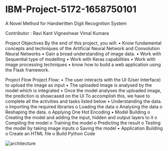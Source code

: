 # IBM-Project-5172-1658750101
A Novel Method for Handwritten Digit Recognition System

Contributor :
Ravi Kant
Vigneshwar
Vimal
Kumara

Project Objectives
By the end of this project, you will:
•	Know fundamental concepts and techniques of the Artificial Neural Network and Convolution Neural Networks
•	Gain a broad understanding of image data.
•	Work with Sequential type of modelling
•	Work with Keras capabilities
•	Work with image processing techniques
•	know how to build a web application using the Flask framework.

Project Flow
Project Flow:
•	The user interacts with the UI (User Interface) to upload the image as input
•	The uploaded image is analysed by the model which is integrated
•	Once the model analyses the uploaded image, the prediction is showcased on the UI
To accomplish this, we have to complete all the activities and tasks listed below
•	Understanding the data.
o	Importing the required libraries
o	Loading the data
o	Analysing the data
o	Reshaping the data.
o	Applying One Hot Encoding
•	Model Building
o	 Creating the model and adding the input, hidden and output layers to it
o	Compiling the model
o	Training the model
o	 Predicting the result
o	Testing the model by taking image inputs
o	Saving the model
•	Application Building
o	Create an HTML file
o	Build Python Code

![architecture](https://user-images.githubusercontent.com/113790168/190867471-dd2aa38f-c5df-40eb-854b-0364deb0a4a4.png)


